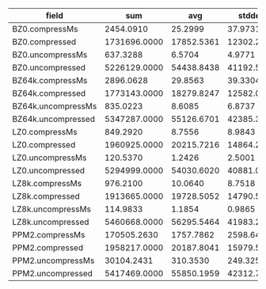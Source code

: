 field | sum | avg | stddev | nulls
----- | --- | --- | ------ | -----
BZ0.compressMs     | 2454.0910 | 25.2999 | 37.9731 | 3
BZ0.compressed     | 1731696.0000 | 17852.5361 | 12302.2924 | 3
BZ0.uncompressMs   | 637.3288 | 6.5704 | 4.9771 | 3
BZ0.uncompressed   | 5226129.0000 | 54438.8438 | 41192.5796 | 4
BZ64k.compressMs   | 2896.0628 | 29.8563 | 39.3304 | 3
BZ64k.compressed   | 1773143.0000 | 18279.8247 | 12582.0074 | 3
BZ64k.uncompressMs | 835.0223 | 8.6085 | 6.8737 | 3
BZ64k.uncompressed | 5347287.0000 | 55126.6701 | 42385.3286 | 3
LZ0.compressMs     | 849.2920 | 8.7556 | 8.9843 | 3
LZ0.compressed     | 1960925.0000 | 20215.7216 | 14864.2899 | 3
LZ0.uncompressMs   | 120.5370 | 1.2426 | 2.5001 | 3
LZ0.uncompressed   | 5294999.0000 | 54030.6020 | 40881.0097 | 2
LZ8k.compressMs    | 976.2100 | 10.0640 | 8.7518 | 3
LZ8k.compressed    | 1913665.0000 | 19728.5052 | 14790.5931 | 3
LZ8k.uncompressMs  | 114.9833 | 1.1854 | 0.9865 | 3
LZ8k.uncompressed  | 5460668.0000 | 56295.5464 | 41983.2892 | 3
PPM2.compressMs    | 170505.2630 | 1757.7862 | 2598.6484 | 3
PPM2.compressed    | 1958217.0000 | 20187.8041 | 15979.5323 | 3
PPM2.uncompressMs  | 30104.2431 | 310.3530 | 249.3255 | 3
PPM2.uncompressed  | 5417469.0000 | 55850.1959 | 42312.7589 | 3


